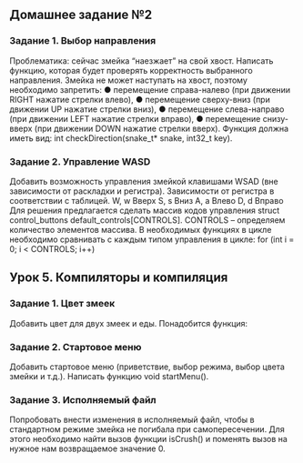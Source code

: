 ## Домашнее задание №2

### Задание 1. Выбор направления

Проблематика: сейчас змейка “наезжает” на свой хвост.
Написать функцию, которая будет проверять корректность выбранного
направления. Змейка не может наступать на хвост, поэтому необходимо
запретить:
● перемещение справа-налево (при движении RIGHT нажатие стрелки
влево),
● перемещение сверху-вниз (при движении UP нажатие стрелки вниз),
● перемещение слева-направо (при движении LEFT нажатие стрелки
вправо),
● перемещение снизу-вверх (при движении DOWN нажатие стрелки
вверх).
Функция должна иметь вид:
int checkDirection(snake_t\* snake, int32_t key).

### Задание 2. Управление WASD

Добавить возможность управления змейкой клавишами WSAD (вне
зависимости от раскладки и регистра).
Зависимости от регистра в соответствии с таблицей.
W, w Вверх
S, s Вниз
A, a Влево
D, d Вправо
Для решения предлагается сделать массив кодов управления struct
control_buttons default_controls[CONTROLS]. CONTROLS – определяем
количество элементов массива.
В необходимых функциях в цикле необходимо сравнивать с каждым типом
управления в цикле: for (int i = 0; i < CONTROLS; i++)

## Урок 5. Компиляторы и компиляция

### Задание 1. Цвет змеек

Добавить цвет для двух змеек и еды.
Понадобится функция:

### Задание 2. Стартовое меню

Добавить стартовое меню (приветствие, выбор режима, выбор цвета змейки и т.д.).
Написать функцию void startMenu().

### Задание 3. Исполняемый файл

Попробовать внести изменения в исполняемый файл, чтобы в стандартном режиме змейка не погибала при самопересечении.
Для этого необходимо найти вызов функции isCrush() и поменять вызов на нужное нам возвращаемое значение 0.